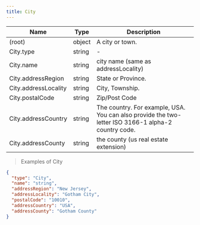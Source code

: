 ```yaml
---
title: City
---
```

| Name | Type | Description |
|---|---|---|
| (root) | object | A city or town. |
| City.type | string | - |
| City.name | string | city name (same as addressLocality) |
| City.addressRegion | string | State or Province. |
| City.addressLocality | string | City, Township. |
| City.postalCode | string | Zip/Post Code |
| City.addressCountry | string | The country. For example, USA. You can also provide the two-letter ISO 3166-1 alpha-2 country code. |
| City.addressCounty | string | the county (us real estate extension) |

> Examples of City

```json
{
  "type": "City",
  "name": "string",
  "addressRegion": "New Jersey",
  "addressLocality": "Gotham City",
  "postalCode": "10010",
  "addressCountry": "USA",
  "addressCounty": "Gotham County"
}
```


